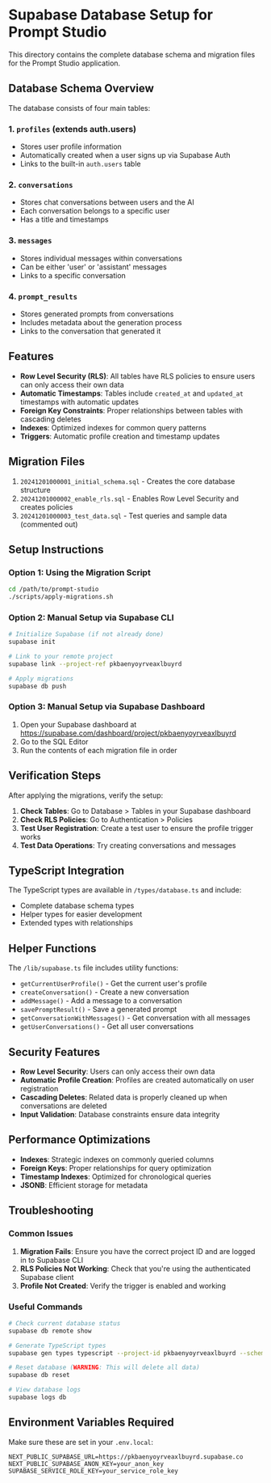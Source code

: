 # Supabase Database Setup for Prompt Studio

This directory contains the complete database schema and migration files for the Prompt Studio application.

## Database Schema Overview

The database consists of four main tables:

### 1. `profiles` (extends auth.users)
- Stores user profile information
- Automatically created when a user signs up via Supabase Auth
- Links to the built-in `auth.users` table

### 2. `conversations`
- Stores chat conversations between users and the AI
- Each conversation belongs to a specific user
- Has a title and timestamps

### 3. `messages`
- Stores individual messages within conversations
- Can be either 'user' or 'assistant' messages
- Links to a specific conversation

### 4. `prompt_results`
- Stores generated prompts from conversations
- Includes metadata about the generation process
- Links to the conversation that generated it

## Features

- **Row Level Security (RLS)**: All tables have RLS policies to ensure users can only access their own data
- **Automatic Timestamps**: Tables include `created_at` and `updated_at` timestamps with automatic updates
- **Foreign Key Constraints**: Proper relationships between tables with cascading deletes
- **Indexes**: Optimized indexes for common query patterns
- **Triggers**: Automatic profile creation and timestamp updates

## Migration Files

1. `20241201000001_initial_schema.sql` - Creates the core database structure
2. `20241201000002_enable_rls.sql` - Enables Row Level Security and creates policies
3. `20241201000003_test_data.sql` - Test queries and sample data (commented out)

## Setup Instructions

### Option 1: Using the Migration Script
```bash
cd /path/to/prompt-studio
./scripts/apply-migrations.sh
```

### Option 2: Manual Setup via Supabase CLI
```bash
# Initialize Supabase (if not already done)
supabase init

# Link to your remote project
supabase link --project-ref pkbaenyoyrveaxlbuyrd

# Apply migrations
supabase db push
```

### Option 3: Manual Setup via Supabase Dashboard
1. Open your Supabase dashboard at https://supabase.com/dashboard/project/pkbaenyoyrveaxlbuyrd
2. Go to the SQL Editor
3. Run the contents of each migration file in order

## Verification Steps

After applying the migrations, verify the setup:

1. **Check Tables**: Go to Database > Tables in your Supabase dashboard
2. **Check RLS Policies**: Go to Authentication > Policies
3. **Test User Registration**: Create a test user to ensure the profile trigger works
4. **Test Data Operations**: Try creating conversations and messages

## TypeScript Integration

The TypeScript types are available in `/types/database.ts` and include:
- Complete database schema types
- Helper types for easier development
- Extended types with relationships

## Helper Functions

The `/lib/supabase.ts` file includes utility functions:
- `getCurrentUserProfile()` - Get the current user's profile
- `createConversation()` - Create a new conversation
- `addMessage()` - Add a message to a conversation
- `savePromptResult()` - Save a generated prompt
- `getConversationWithMessages()` - Get conversation with all messages
- `getUserConversations()` - Get all user conversations

## Security Features

- **Row Level Security**: Users can only access their own data
- **Automatic Profile Creation**: Profiles are created automatically on user registration
- **Cascading Deletes**: Related data is properly cleaned up when conversations are deleted
- **Input Validation**: Database constraints ensure data integrity

## Performance Optimizations

- **Indexes**: Strategic indexes on commonly queried columns
- **Foreign Keys**: Proper relationships for query optimization  
- **Timestamp Indexes**: Optimized for chronological queries
- **JSONB**: Efficient storage for metadata

## Troubleshooting

### Common Issues

1. **Migration Fails**: Ensure you have the correct project ID and are logged in to Supabase CLI
2. **RLS Policies Not Working**: Check that you're using the authenticated Supabase client
3. **Profile Not Created**: Verify the trigger is enabled and working

### Useful Commands

```bash
# Check current database status
supabase db remote show

# Generate TypeScript types
supabase gen types typescript --project-id pkbaenyoyrveaxlbuyrd --schema public

# Reset database (WARNING: This will delete all data)
supabase db reset

# View database logs
supabase logs db
```

## Environment Variables Required

Make sure these are set in your `.env.local`:
```
NEXT_PUBLIC_SUPABASE_URL=https://pkbaenyoyrveaxlbuyrd.supabase.co
NEXT_PUBLIC_SUPABASE_ANON_KEY=your_anon_key
SUPABASE_SERVICE_ROLE_KEY=your_service_role_key
```
